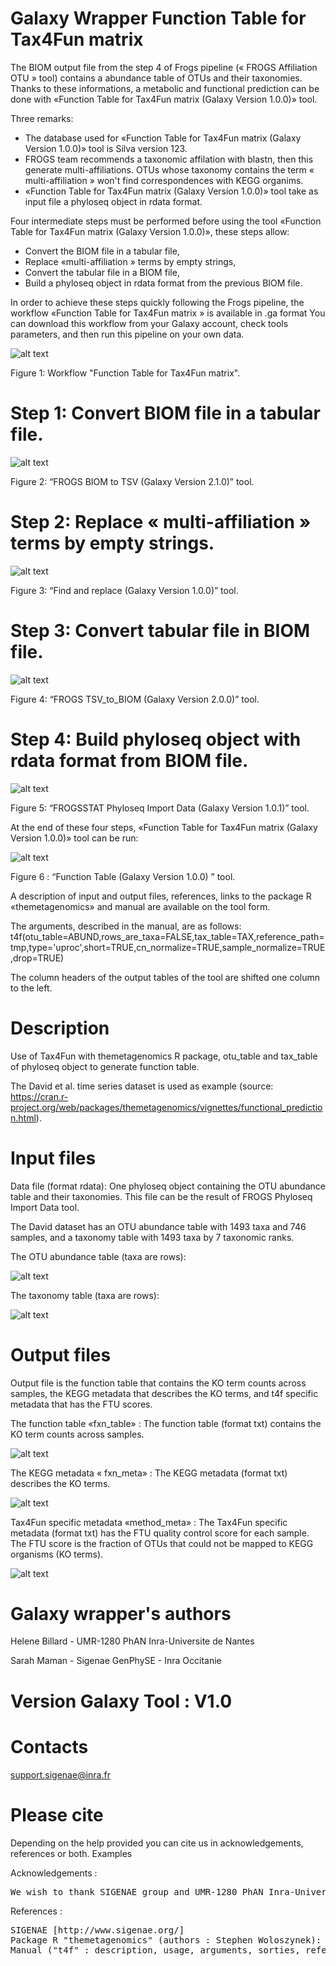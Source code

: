 # Galaxy Wrapper Function Table for Tax4Fun matrix

The BIOM output file from the step 4 of Frogs pipeline (« FROGS Affiliation OTU » tool) contains a abundance table of OTUs and their taxonomies. Thanks to these informations, a metabolic and functional prediction can be done with «Function Table for Tax4Fun matrix (Galaxy Version 1.0.0)» tool.

Three remarks:

- The database used for «Function Table for Tax4Fun matrix (Galaxy Version 1.0.0)» tool is Silva version 123. 
- FROGS team recommends a taxonomic affilation with blastn, then this generate multi-affiliations. OTUs whose taxonomy contains the term « multi-affiliation » won't find correspondences with KEGG organims. 
- «Function Table for Tax4Fun matrix (Galaxy Version 1.0.0)» tool take as input file a phyloseq object in rdata format.

Four intermediate steps must be performed before using the tool «Function Table for Tax4Fun matrix (Galaxy Version 1.0.0)», these steps allow: 
- Convert the BIOM file in a tabular file,
- Replace «multi-affiliation » terms by empty strings,
- Convert the tabular file in a BIOM file,
- Build a phyloseq object in rdata format from the previous BIOM file.

In order to achieve these steps quickly following the Frogs pipeline, the workflow «Function Table for Tax4Fun matrix » is available in .ga format
You can download this workflow from your Galaxy account, check tools parameters, and then run this pipeline on your own data.

![alt text](https://github.com/Bios4Biol/GalaxyWrapperFunctionTableforTax4Funmatrix/blob/master/1-wf_function_table.png)

Figure 1: Workflow "Function Table for Tax4Fun matrix".

# Step 1: Convert BIOM file in a tabular file.

![alt text](https://github.com/Bios4Biol/GalaxyWrapperFunctionTableforTax4Funmatrix/blob/master/2-biom-to-tsv.png)

Figure 2: “FROGS BIOM to TSV (Galaxy Version 2.1.0)” tool.

# Step 2: Replace « multi-affiliation » terms by empty strings.

![alt text](https://github.com/Bios4Biol/GalaxyWrapperFunctionTableforTax4Funmatrix/blob/master/3-find-replace.png)

Figure 3: “Find and replace (Galaxy Version 1.0.0)” tool.

# Step 3: Convert tabular file in BIOM file.

![alt text](https://github.com/Bios4Biol/GalaxyWrapperFunctionTableforTax4Funmatrix/blob/master/4-tsv_biom.png)

Figure 4: “FROGS TSV_to_BIOM (Galaxy Version 2.0.0)” tool.

# Step 4: Build phyloseq object with rdata format from BIOM file.

![alt text](https://github.com/Bios4Biol/GalaxyWrapperFunctionTableforTax4Funmatrix/blob/master/5-phyloseq.png)

Figure 5: “FROGSSTAT Phyloseq Import Data (Galaxy Version 1.0.1)” tool.

At the end of these four steps, «Function Table for Tax4Fun matrix (Galaxy Version 1.0.0)» tool can be run:

![alt text](https://github.com/Bios4Biol/GalaxyWrapperFunctionTableforTax4Funmatrix/blob/master/6-function_table.png)

Figure 6 : “Function Table (Galaxy Version 1.0.0) ” tool.

A description of input and output files, references, links to the package R «themetagenomics» and manual are available on the tool form.

The arguments, described in the manual, are as follows:
t4f(otu_table=ABUND,rows_are_taxa=FALSE,tax_table=TAX,reference_path=tmp,type='uproc',short=TRUE,cn_normalize=TRUE,sample_normalize=TRUE,drop=TRUE)

The column headers of the output tables of the tool are shifted one column to the left.

# Description

Use of Tax4Fun with themetagenomics R package, otu_table and tax_table of phyloseq object to generate function table.

The David et al. time series dataset is used as example (source: https://cran.r-project.org/web/packages/themetagenomics/vignettes/functional_prediction.html).

# Input files

Data file (format rdata): One phyloseq object containing the OTU abundance table and their taxonomies. This file can be the result of FROGS Phyloseq Import Data tool.

The David dataset has an OTU abundance table with 1493 taxa and 746 samples, and a taxonomy table with 1493 taxa by 7 taxonomic ranks.

The OTU abundance table (taxa are rows):

![alt text](https://github.com/Bios4Biol/GalaxyWrapperFunctionTableforTax4Funmatrix/blob/master/a-OTU_abundance_table.png)

The taxonomy table (taxa are rows):

![alt text](https://github.com/Bios4Biol/GalaxyWrapperFunctionTableforTax4Funmatrix/blob/master/b-taxonomy_table.png)

# Output files

Output file is the function table that contains the KO term counts across samples, the KEGG metadata that describes the KO terms, and t4f specific metadata that has the FTU scores.

The function table «fxn_table» : The function table (format txt) contains the KO term counts across samples.

![alt text](https://github.com/Bios4Biol/GalaxyWrapperFunctionTableforTax4Funmatrix/blob/master/d-fnx_table.png)

The KEGG metadata « fxn_meta» : The KEGG metadata (format txt) describes the KO terms.

![alt text](https://github.com/Bios4Biol/GalaxyWrapperFunctionTableforTax4Funmatrix/blob/master/e-kegg.png)

Tax4Fun specific metadata «method_meta» : The Tax4Fun specific metadata (format txt) has the FTU quality control score for each sample. The FTU score is the fraction of OTUs that could not be mapped to KEGG organisms (KO terms).

![alt text](https://github.com/Bios4Biol/GalaxyWrapperFunctionTableforTax4Funmatrix/blob/master/f-ftu.png)


# Galaxy wrapper's authors

Helene Billard - UMR-1280 PhAN Inra-Universite de Nantes

Sarah Maman - Sigenae GenPhySE - Inra Occitanie

# Version Galaxy Tool : V1.0

# Contacts
support.sigenae@inra.fr

# Please cite

Depending on the help provided you can cite us in acknowledgements, references or both.
Examples

Acknowledgements :
<pre>
We wish to thank SIGENAE group and UMR-1280 PhAN Inra-Universite de Nantes.
</pre>

References :
<pre>
SIGENAE [http://www.sigenae.org/]
Package R "themetagenomics" (authors : Stephen Woloszynek): https://cran.r-project.org/web/packages/themetagenomics/
Manual ("t4f" : description, usage, arguments, sorties, references): https://cran.r-project.org/web/packages/themetagenomics/themetagenomics.pdf    
</pre>
